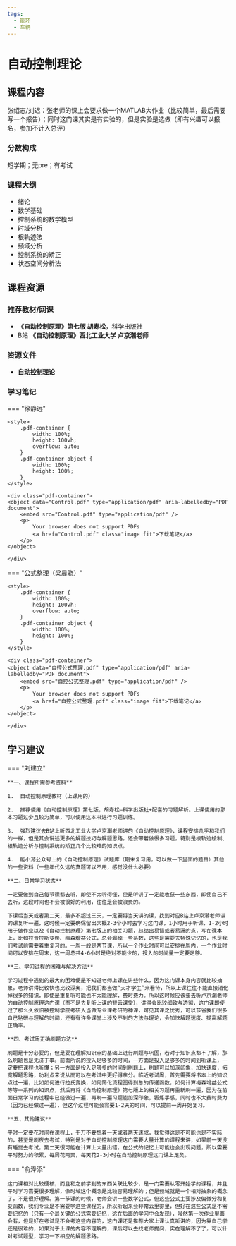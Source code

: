 ```yaml
---
tags:
  - 能环
  - 车辆
---
```


# 自动控制理论

## 课程内容

张绍志/刘迟：张老师的课上会要求做一个MATLAB大作业（比较简单，最后需要写一个报告）；同时这门课其实是有实验的，但是实验是选做（即有兴趣可以报名，参加不计入总评）

### 分数构成

短学期；无pre；有考试

### 课程大纲

- 绪论
- 数学基础
- 控制系统的数学模型
- 时域分析
- 根轨迹法
- 频域分析
- 控制系统的矫正
- 状态空间分析法


## 课程资源

### 推荐教材/网课

- **《自动控制原理》第七版 胡寿松**，科学出版社
- B站 **《自动控制原理》西北工业大学 卢京潮老师**

### 资源文件

- [**自动控制理论**](https://pan.baidu.com/s/1IP-VjTJqI-wMYQiM1ai5jQ?pwd=6pua)

### 学习笔记

=== "徐静远"

    <style>
        .pdf-container {
            width: 100%;
            height: 100vh;
            overflow: auto;
        }
        .pdf-container object {
            width: 100%;
            height: 100%;
        }
    </style>

    <div class="pdf-container">
    <object data="Control.pdf" type="application/pdf" aria-labelledby="PDF document">
        <embed src="Control.pdf" type="application/pdf" />
        <p>
            Your browser does not support PDFs
            <a href="Control.pdf" class="image fit">下载笔记</a>
        </p>
    </object>

    </div>

=== "公式整理（梁晨骁）"

    <style>
        .pdf-container {
            width: 100%;
            height: 100vh;
            overflow: auto;
        }
        .pdf-container object {
            width: 100%;
            height: 100%;
        }
    </style>

    <div class="pdf-container">
    <object data="自控公式整理.pdf" type="application/pdf" aria-labelledby="PDF document">
        <embed src="自控公式整理.pdf" type="application/pdf" />
        <p>
            Your browser does not support PDFs
            <a href="自控公式整理.pdf" class="image fit">下载笔记</a>
        </p>
    </object>

    </div>

## 学习建议

=== "刘建立"

    **一、课程所需参考资料**

    1.	自动控制原理教材（上课用的）

    2.	推荐使用《自动控制原理》第七版，胡寿松—科学出版社+配套的习题解析。上课使用的那本习题过少且较为简单，可以使用这本书进行习题训练。

    3.	强烈建议去B站上听西北工业大学卢京潮老师讲的《自动控制原理》，课程安排几乎和我们的一样，但是其会讲述更多的解题技巧与解题思路，还会带着做很多习题，特别是根轨迹绘制、根轨迹分析与控制系统的矫正几个比较难的知识点。

    4.	能小源公众号上的《自动控制原理》试题库（期末复习用，可以做一下里面的题目）其他的一些资料（一些年代久远的真题可以不用，感觉没什么必要）

    **二、日常学习状态**

    一定要做到自己每节课都去听，即使不太听得懂，但是听讲了一定能收获一些东西，即使自己不去听，这段时间也不会被很好的利用，往往是会被浪费的。

    下课后当天或者第二天，最多不超过三天，一定要将当天讲的课，找到对应B站上卢京潮老师讲的课复听一遍，这时候一定要确保留出大概2-3个小时去学习这门课，1小时用于听课，1-2小时用于做作业以及《自动控制原理》第七版上的相关习题，总结出易错或者易漏的点，写在课本上，比如拉普拉斯变换、梅森增益公式，总会漏掉一些系数，这些是需要去特殊记忆的，也是我们考试前需要着重复习的。一周一般是两节课，所以一个作业时间可以安排在周内，一个作业时间可以安排在周末，这一周总共4-6小时是绝对不能少的，投入的时间量一定要足够。

    **三、学习过程的困难与解决方法**

    学习过程中遇到的最大的困难便是不知道老师上课在讲些什么，因为这门课本身内容就比较抽象，老师讲得比较快也比较深奥，把我们都当做“天才学生”来看待，所以上课往往不能直接消化掉很多的知识，即使是重复听可能也不太能理解，费时费力。所以这时候应该要去听卢京潮老师的自动控制原理这门课（而不是去复听上课的智云课堂），讲得会比较细致与透彻，这门课即使过了那么久依旧被控制学院考研人当做专业课考研的神课，可见其课之优秀，可以节省我们很多自己钻研与理解的时间，还有有许多课堂上涉及不到的方法与理论，会加快解题速度、提高解题正确率。

    **四、考试周正确刷题方法**

    刷题是十分必要的，但是要在理解知识点的基础上进行刷题与巩固，若对于知识点都不了解，那么刷题也是无济于事。前面所说的投入足够多的时间，一方面是投入足够多的时间到听课上，一定要把课程也听懂；另一方面是投入足够多的时间到刷题上，刷题可以加深印象，加快速度，拓宽解题思路，功利点来说从而可以在考试中更好得拿分。临近考试周，首先需要将书本上的知识点过一遍，比如如何进行拉氏变换，如何简化流程图得到总的传递函数，如何计算梅森增益公式等等一系列的知识点，然后再将《自动控制原理》第七版上的相关习题再重新刷一遍，因为在前面日常学习的过程中已经做过一遍，再刷一遍习题能加深印象，锻炼手感，同时也不太费时费力（因为已经做过一遍），但这个过程可能会需要1-2天的时间，可以提前一周开始复习。

    **五、其他建议**

    平时一定要花时间在课程上，千万不要想着一天或者两天速成，我觉得这是不可能也是不实际的，甚至是刷夜去考试，特别是对于自动控制原理这门需要大量计算的课程来讲，如果前一天没有睡觉去考试，第二天很可能在计算上大量出错，在公式的记忆上可能也会出现问题，所以需要平时努力的积累，每周花两天，每天花2-3小时在自动控制原理这门课上足矣。

=== "俞泽添"

    这门课相对比较硬核，而且和之前学到的东西关联比较少，是一门需要从零开始学的课程，并且平时学习需要很多理解，像时域这个概念是比较容易理解的；但是频域就是一个相对抽象的概念了，不是很好理解。第一节课的时候，老师会讲一些数学公式，但这些公式主要涉及偏微分和复变函数，我们专业是不需要学这些课程的，所以听起来会非常云里雾里，但好在这些公式是不需要记忆的（只有一个最关键的公式需要记忆，这在后面的学习中会发现），虽然第一次作业里面会有，但是好在考试是不会考这些内容的，这门课还是推荐大家上课认真听讲的，因为靠自己学还是很难的，如果对于上课的内容不理解的，课后可以去找老师提问，实在理解不了了，可以针对考试题型，学习一下相应的解题思路。